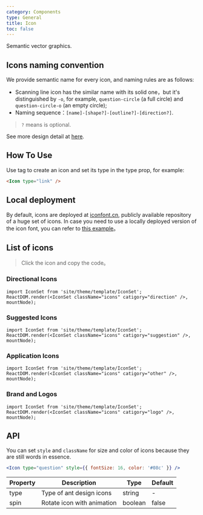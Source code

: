 ```yaml
---
category: Components
type: General
title: Icon
toc: false
---
```


Semantic vector graphics.

## Icons naming convention

We provide semantic name for every icon, and naming rules are as follows:

- Scanning line icon has the similar name with its solid one，but it's distinguished by `-o`, for example, `question-circle` (a full circle) and `question-circle-o` (an empty circle);
- Naming sequence：`[name]-[shape?]-[outline?]-[direction?]`.

> `?` means is optional.

See more design detail at [here](/docs/spec/icon).

## How To Use

Use tag <Icon /> to create an icon and set its type in the type prop, for example:

```html
<Icon type="link" />
```

## Local deployment

By default, icons are deployed at [iconfont.cn](http://iconfont.cn), publicly available repository of a huge set of icons. In case you need to use a locally deployed version of the icon font, you can refer to [this example](https://github.com/ant-design/antd-init/tree/master/examples/local-iconfont)。

## List of icons

> Click the icon and copy the code。

### Directional Icons

```__react
import IconSet from 'site/theme/template/IconSet';
ReactDOM.render(<IconSet className="icons" catigory="direction" />, mountNode);
```

### Suggested Icons

```__react
import IconSet from 'site/theme/template/IconSet';
ReactDOM.render(<IconSet className="icons" catigory="suggestion" />, mountNode);
```

### Application Icons

```__react
import IconSet from 'site/theme/template/IconSet';
ReactDOM.render(<IconSet className="icons" catigory="other" />, mountNode);
```

### Brand and Logos

```__react
import IconSet from 'site/theme/template/IconSet';
ReactDOM.render(<IconSet className="icons" catigory="logo" />, mountNode);
```

## API

You can set `style` and `className` for size and color of icons because they are still words in essence.

```jsx
<Icon type="question" style={{ fontSize: 16, color: '#08c' }} />
```

| Property | Description      | Type   | Default |
|----------|------------------|------- |---------|
| type | Type of ant design icons | string | - |
| spin | Rotate icon with animation | boolean | false |
